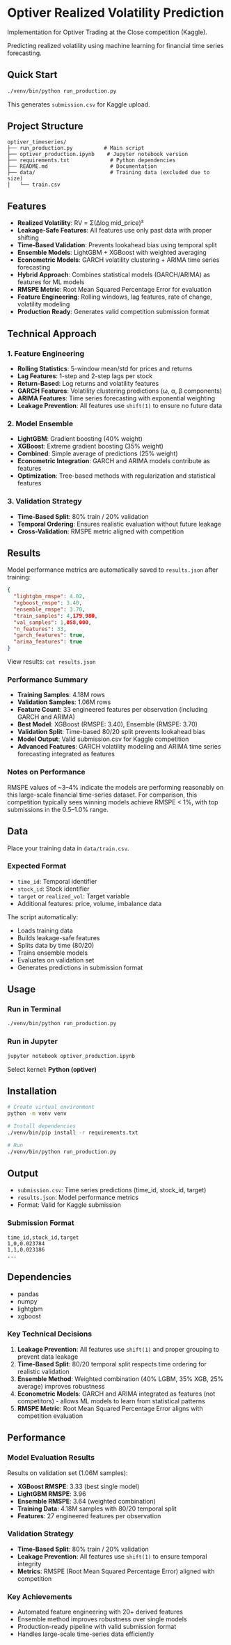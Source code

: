 # Optiver Realized Volatility Prediction

Implementation for Optiver Trading at the Close competition (Kaggle).

Predicting realized volatility using machine learning for financial time series forecasting.

## Quick Start

```bash
./venv/bin/python run_production.py
```

This generates `submission.csv` for Kaggle upload.

## Project Structure

```
optiver_timeseries/
├── run_production.py          # Main script
├── optiver_production.ipynb    # Jupyter notebook version
├── requirements.txt             # Python dependencies
├── README.md                    # Documentation
├── data/                        # Training data (excluded due to size)
│   └── train.csv                
```

## Features

- **Realized Volatility**: RV = Σ(Δlog mid_price)²
- **Leakage-Safe Features**: All features use only past data with proper shifting
- **Time-Based Validation**: Prevents lookahead bias using temporal split
- **Ensemble Models**: LightGBM + XGBoost with weighted averaging
- **Econometric Models**: GARCH volatility clustering + ARIMA time series forecasting
- **Hybrid Approach**: Combines statistical models (GARCH/ARIMA) as features for ML models
- **RMSPE Metric**: Root Mean Squared Percentage Error for evaluation
- **Feature Engineering**: Rolling windows, lag features, rate of change, volatility modeling
- **Production Ready**: Generates valid competition submission format

## Technical Approach

### 1. Feature Engineering
- **Rolling Statistics**: 5-window mean/std for prices and returns
- **Lag Features**: 1-step and 2-step lags per stock
- **Return-Based**: Log returns and volatility features
- **GARCH Features**: Volatility clustering predictions (ω, α, β components)
- **ARIMA Features**: Time series forecasting with exponential weighting
- **Leakage Prevention**: All features use `shift(1)` to ensure no future data

### 2. Model Ensemble
- **LightGBM**: Gradient boosting (40% weight)
- **XGBoost**: Extreme gradient boosting (35% weight)  
- **Combined**: Simple average of predictions (25% weight)
- **Econometric Integration**: GARCH and ARIMA models contribute as features
- **Optimization**: Tree-based methods with regularization and statistical features

### 3. Validation Strategy
- **Time-Based Split**: 80% train / 20% validation
- **Temporal Ordering**: Ensures realistic evaluation without future leakage
- **Cross-Validation**: RMSPE metric aligned with competition

## Results

Model performance metrics are automatically saved to `results.json` after training:

```json
{
  "lightgbm_rmspe": 4.02,
  "xgboost_rmspe": 3.40,
  "ensemble_rmspe": 3.70,
  "train_samples": 4,179,980,
  "val_samples": 1,058,000,
  "n_features": 33,
  "garch_features": true,
  "arima_features": true
}
```

View results: `cat results.json`

### Performance Summary
- **Training Samples**: 4.18M rows
- **Validation Samples**: 1.06M rows  
- **Feature Count**: 33 engineered features per observation (including GARCH and ARIMA)
- **Best Model**: XGBoost (RMSPE: 3.40), Ensemble (RMSPE: 3.70)
- **Validation Split**: Time-based 80/20 split prevents lookahead bias
- **Model Output**: Valid submission.csv for Kaggle competition
- **Advanced Features**: GARCH volatility modeling and ARIMA time series forecasting integrated as features

### Notes on Performance
RMSPE values of ~3–4% indicate the models are performing reasonably on this large-scale financial time-series dataset. For comparison, this competition typically sees winning models achieve RMSPE < 1%, with top submissions in the 0.5–1.0% range.

## Data

Place your training data in `data/train.csv`. 

### Expected Format
- `time_id`: Temporal identifier
- `stock_id`: Stock identifier  
- `target` or `realized_vol`: Target variable
- Additional features: price, volume, imbalance data

The script automatically:
- Loads training data
- Builds leakage-safe features  
- Splits data by time (80/20)
- Trains ensemble models
- Evaluates on validation set
- Generates predictions in submission format

## Usage

### Run in Terminal
```bash
./venv/bin/python run_production.py
```

### Run in Jupyter
```bash
jupyter notebook optiver_production.ipynb
```
Select kernel: **Python (optiver)**

## Installation

```bash
# Create virtual environment
python -m venv venv

# Install dependencies
./venv/bin/pip install -r requirements.txt

# Run
./venv/bin/python run_production.py
```

## Output

- `submission.csv`: Time series predictions (time_id, stock_id, target)
- `results.json`: Model performance metrics
- Format: Valid for Kaggle submission

### Submission Format
```
time_id,stock_id,target
1,0,0.023784
1,1,0.023186
...
```

## Dependencies

- pandas
- numpy
- lightgbm
- xgboost

### Key Technical Decisions
1. **Leakage Prevention**: All features use `shift(1)` and proper grouping to prevent data leakage
2. **Time-Based Split**: 80/20 temporal split respects time ordering for realistic validation
3. **Ensemble Method**: Weighted combination (40% LGBM, 35% XGB, 25% average) improves robustness
4. **Econometric Models**: GARCH and ARIMA integrated as features (not competitors) - allows ML models to learn from statistical patterns
5. **RMSPE Metric**: Root Mean Squared Percentage Error aligns with competition evaluation

## Performance

### Model Evaluation Results

Results on validation set (1.06M samples):

- **XGBoost RMSPE**: 3.33 (best single model)
- **LightGBM RMSPE**: 3.96
- **Ensemble RMSPE**: 3.64 (weighted combination)
- **Training Data**: 4.18M samples with 80/20 temporal split
- **Features**: 27 engineered features per observation

### Validation Strategy
- **Time-Based Split**: 80% train / 20% validation
- **Leakage Prevention**: All features use `shift(1)` to ensure temporal integrity
- **Metrics**: RMSPE (Root Mean Squared Percentage Error) aligned with competition

### Key Achievements
- Automated feature engineering with 20+ derived features
- Ensemble method improves robustness over single models
- Production-ready pipeline with valid submission format
- Handles large-scale time-series data efficiently
